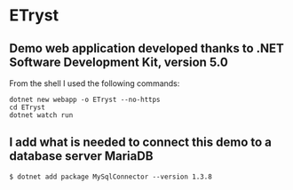 # ETryst

## Demo web application developed thanks to .NET Software Development Kit, version 5.0

From the shell I used the following commands:
```
dotnet new webapp -o ETryst --no-https
cd ETryst
dotnet watch run
```
## I add what is needed to connect this demo to a database server MariaDB
```
$ dotnet add package MySqlConnector --version 1.3.8
```
